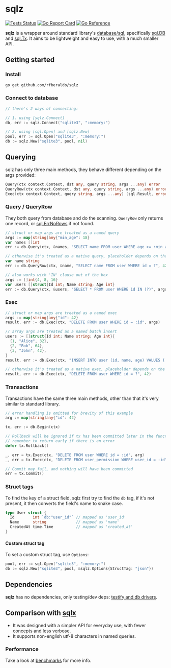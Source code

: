 # sqlz

[![Tests Status](https://github.com/rfberaldo/sqlz/actions/workflows/test.yaml/badge.svg?branch=master)](https://github.com/rfberaldo/sqlz/actions/workflows/test.yaml)
[![Go Report Card](https://goreportcard.com/badge/github.com/rfberaldo/sqlz)](https://goreportcard.com/report/github.com/rfberaldo/sqlz)
[![Go Reference](https://pkg.go.dev/badge/github.com/rfberaldo/sqlz.svg)](https://pkg.go.dev/github.com/rfberaldo/sqlz)

**sqlz** is a wrapper around standard library's [database/sql](https://pkg.go.dev/database/sql), specifically [sql.DB](https://pkg.go.dev/database/sql#DB) and [sql.Tx](https://pkg.go.dev/database/sql#Tx).
It aims to be lightweight and easy to use, with a much smaller API.

## Getting started

### Install

```bash
go get github.com/rfberaldo/sqlz
```

### Connect to database

```go
// there's 2 ways of connecting:

// 1. using [sqlz.Connect]
db, err := sqlz.Connect("sqlite3", ":memory:")

// 2. using [sql.Open] and [sqlz.New]
pool, err := sql.Open("sqlite3", ":memory:")
db := sqlz.New("sqlite3", pool, nil)
```

## Querying

sqlz has only three main methods, they behave different depending on the args provided:

```go
Query(ctx context.Context, dst any, query string, args ...any) error
QueryRow(ctx context.Context, dst any, query string, args ...any) error
Exec(ctx context.Context, query string, args ...any) (sql.Result, error)
```

### Query / QueryRow

They both query from database and do the scanning.
`QueryRow` only returns one record, or [sql.ErrNoRows](https://pkg.go.dev/database/sql#ErrNoRows) if not found.

```go
// struct or map args are treated as a named query
args := map[string]any{"min_age": 18}
var names []int
err := db.Query(ctx, &names, "SELECT name FROM user WHERE age >= :min_age", args)
```

```go
// otherwise it's treated as a native query, placeholder depends on the driver
var name string
err := db.QueryRow(ctx, &name, "SELECT name FROM user WHERE id = ?", 42)
```

```go
// also works with 'IN' clause out of the box
args := []int{4, 8, 16}
var users []struct{Id int; Name string; Age int}
err := db.Query(ctx, &users, "SELECT * FROM user WHERE id IN (?)", args)
```

### Exec

```go
// struct or map args are treated as a named exec
args := map[string]any{"id": 42}
result, err := db.Exec(ctx, "DELETE FROM user WHERE id = :id", args)
```

```go
// array args are treated as a named batch insert
users := []struct{Id int; Name string; Age int}{
  {1, "Alice", 32},
  {2, "Rob", 64},
  {3, "John", 42},
}
result, err := db.Exec(ctx, "INSERT INTO user (id, name, age) VALUES (:id, :name, :age)", users)
```

```go
// otherwise it's treated as a native exec, placeholder depends on the driver
result, err := db.Exec(ctx, "DELETE FROM user WHERE id = ?", 42)
```

### Transactions

Transactions have the same three main methods, other than that it's very similar to standard library.

```go
// error handling is omitted for brevity of this example
arg := map[string]any{"id": 42}

tx, err := db.Begin(ctx)

// Rollback will be ignored if tx has been committed later in the function
// remember to return early if there is an error
defer tx.Rollback()

_, err = tx.Exec(ctx, "DELETE FROM user WHERE id = :id", arg)
_, err = tx.Exec(ctx, "DELETE FROM user_permission WHERE user_id = :id", arg)

// Commit may fail, and nothing will have been committed
err = tx.Commit()
```

### Struct tags

To find the key of a struct field, sqlz first try to find the `db` tag,
if it's not present, it then converts the field's name to snake case.

```go
type User struct {
  Id        int `db:"user_id"` // mapped as 'user_id'
  Name      string             // mapped as 'name'
  CreatedAt time.Time          // mapped as 'created_at'
}
```

#### Custom struct tag

To set a custom struct tag, use `Options`:

```go
pool, err := sql.Open("sqlite3", ":memory:")
db := sqlz.New("sqlite3", pool, &sqlz.Options{StructTag: "json"})
```

## Dependencies

**sqlz** has no dependencies, only testing/dev deps: [testify and db drivers](go.mod).

## Comparison with [sqlx](https://github.com/jmoiron/sqlx)

- It was designed with a simpler API for everyday use, with fewer concepts and less verbose.
- It supports non-english utf-8 characters in named queries.

### Performance

Take a look at [benchmarks](benchmarks) for more info.
